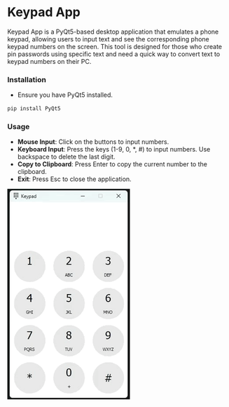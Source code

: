 # Keypad App

Keypad App is a PyQt5-based desktop application that emulates a phone keypad, allowing users to input text and see the corresponding phone keypad numbers on the screen. This tool is designed for those who create pin passwords using specific text and need a quick way to convert text to keypad numbers on their PC.

### Installation

- Ensure you have PyQt5 installed.
```bash
pip install PyQt5
```

### Usage

- **Mouse Input**: Click on the buttons to input numbers.
- **Keyboard Input**: Press the keys (1-9, 0, *, #) to input numbers. Use backspace to delete the last digit.
- **Copy to Clipboard**: Press Enter to copy the current number to the clipboard.
- **Exit**: Press Esc to close the application.


![Demo Video](media/app.gif)
